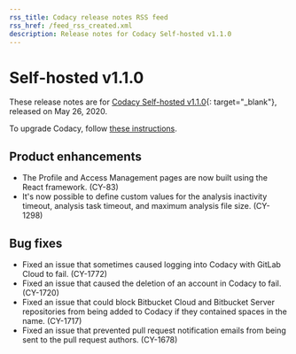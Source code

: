 ```yaml
---
rss_title: Codacy release notes RSS feed
rss_href: /feed_rss_created.xml
description: Release notes for Codacy Self-hosted v1.1.0
---
```


# Self-hosted v1.1.0

These release notes are for [Codacy Self-hosted v1.1.0](https://github.com/codacy/chart/releases/tag/1.1.0){: target="_blank"}, released on May 26, 2020.

To upgrade Codacy, follow [these instructions](../../chart/maintenance/upgrade.md).

## Product enhancements

-   The Profile and Access Management pages are now built using the React framework. (CY-83)
-   It's now possible to define custom values for the analysis inactivity timeout, analysis task timeout, and maximum analysis file size. (CY-1298)

## Bug fixes

-   Fixed an issue that sometimes caused logging into Codacy with GitLab Cloud to fail. (CY-1772)
-   Fixed an issue that caused the deletion of an account in Codacy to fail. (CY-1720)
-   Fixed an issue that could block Bitbucket Cloud and Bitbucket Server repositories from being added to Codacy if they contained spaces in the name. (CY-1717)
-   Fixed an issue that prevented pull request notification emails from being sent to the pull request authors. (CY-1678)
